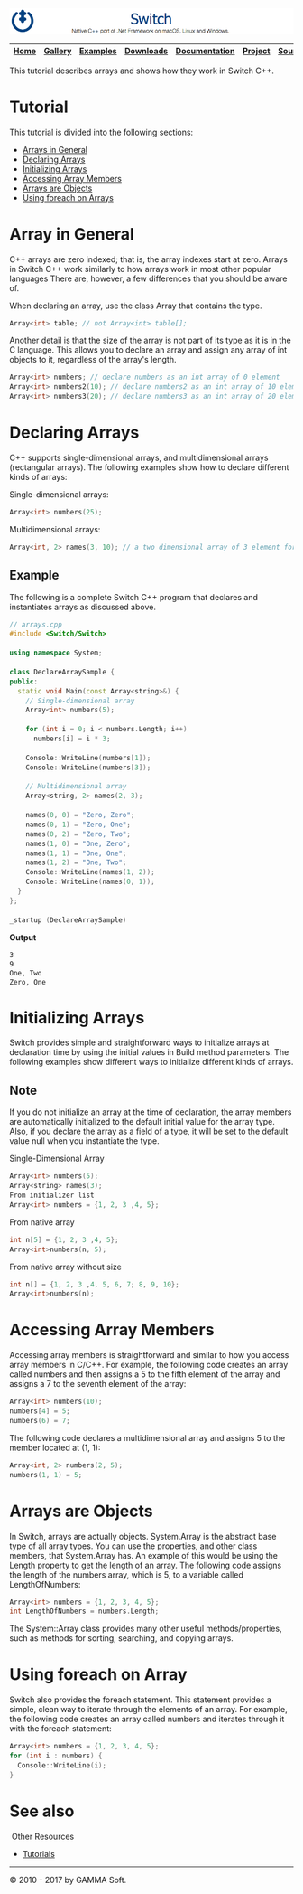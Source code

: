 ![Switch Header](Images/SwitchNativeC++port.png)

| [Home](Home.md) | [Gallery](Gallery.md) | [Examples](Examples.md) | [Downloads](Downloads.md) | [Documentation](Documentation.md) | [Project](https://sourceforge.net/projects/switchpro) | [Source](https://github.com/gammasoft71/switch) | [License](License.md) | [Contact](Contact.md) | [GAMMA Soft](https://gammasoft71.wixsite.com/gammasoft) |
|-----------------|-----------------------|-------------------------|-------------------------|-----------------------------------|-------------------------------------------------------|-------------------------------------------------|-----------------------|-----------------------|---------------------------------------------------------|

This tutorial describes arrays and shows how they work in Switch C++.

# Tutorial

This tutorial is divided into the following sections:

* [Arrays in General](#arrays-in-general)
* [Declaring Arrays](#declaring-arrays)
* [Initializing Arrays](#initializing-arrays)
* [Accessing Array Members](#accessing-array-members)
* [Arrays are Objects](#arrays-are-objects)
* [Using foreach on Arrays](#using-foreach-on-arrays)

# Array in General

C++ arrays are zero indexed; that is, the array indexes start at zero. Arrays in Switch C++ work similarly to how arrays work in most other popular languages There are, however, a few differences that you should be aware of.

When declaring an array, use the class Array that contains the type.

```c++
Array<int> table; // not Array<int> table[];
```

Another detail is that the size of the array is not part of its type as it is in the C language. This allows you to declare an array and assign any array of int objects to it, regardless of the array's length.

```c++
Array<int> numbers; // declare numbers as an int array of 0 element
Array<int> numbers2(10); // declare numbers2 as an int array of 10 element
Array<int> numbers3(20); // declare numbers3 as an int array of 20 element
```

# Declaring Arrays

C++ supports single-dimensional arrays, and multidimensional arrays (rectangular arrays). The following examples show how to declare different kinds of arrays:

Single-dimensional arrays:

```c++
Array<int> numbers(25);
```

Multidimensional arrays:

```c++
Array<int, 2> names(3, 10); // a two dimensional array of 3 element for the first dimension and 10 elements for the second
```

## Example

The following is a complete Switch C++ program that declares and instantiates arrays as discussed above.

```c++
// arrays.cpp
#include <Switch/Switch>
 
using namespace System;
​
class DeclareArraySample {
public:
  static void Main(const Array<string>&) {
    // Single-dimensional array
    Array<int> numbers(5);
 
    for (int i = 0; i < numbers.Length; i++)
      numbers[i] = i * 3;
​
    Console::WriteLine(numbers[1]);
    Console::WriteLine(numbers[3]);
 
    // Multidimensional array
    Array<string, 2> names(2, 3);
 
    names(0, 0) = "Zero, Zero";
    names(0, 1) = "Zero, One";
    names(0, 2) = "Zero, Two";
    names(1, 0) = "One, Zero";
    names(1, 1) = "One, One";
    names(1, 2) = "One, Two";
    Console::WriteLine(names(1, 2));
    Console::WriteLine(names(0, 1));
  }
};
​
_startup (DeclareArraySample)
```

**Output**

```
3
9
One, Two
Zero, One
```

# Initializing Arrays

Switch provides simple and straightforward ways to initialize arrays at declaration time by using the initial values in Build method parameters. The following examples show different ways to initialize different kinds of arrays.

## Note

If you do not initialize an array at the time of declaration, the array members are automatically initialized to the default initial value for the array type. Also, if you declare the array as a field of a type, it will be set to the default value null when you instantiate the type.

Single-Dimensional Array

```c++
Array<int> numbers(5);
Array<string> names(3);
From initializer list
Array<int> numbers = {1, 2, 3 ,4, 5};
```

From native array

```c++
int n[5] = {1, 2, 3 ,4, 5};
Array<int>numbers(n, 5);
```

From native array without size

```c++
int n[] = {1, 2, 3 ,4, 5, 6, 7; 8, 9, 10};
Array<int>numbers(n);
```

# Accessing Array Members

Accessing array members is straightforward and similar to how you access array members in C/C++. For example, the following code creates an array called numbers and then assigns a 5 to the fifth element of the array and assigns a 7 to the seventh element of the array:

```c++
Array<int> numbers(10);
numbers[4] = 5;
numbers(6) = 7;
```

The following code declares a multidimensional array and assigns 5 to the member located at (1, 1):

```c++
Array<int, 2> numbers(2, 5);
numbers(1, 1) = 5;
```

# Arrays are Objects

In Switch, arrays are actually objects. System.Array is the abstract base type of all array types. You can use the properties, and other class members, that System.Array has. An example of this would be using the Length property to get the length of an array. The following code assigns the length of the numbers array, which is 5, to a variable called LengthOfNumbers:

```c++
Array<int> numbers = {1, 2, 3, 4, 5};
int LengthOfNumbers = numbers.Length;
```

The System::Array class provides many other useful methods/properties, such as methods for sorting, searching, and copying arrays.

# Using foreach on Array

Switch also provides the foreach statement. This statement provides a simple, clean way to iterate through the elements of an array. For example, the following code creates an array called numbers and iterates through it with the foreach statement:

```c++
Array<int> numbers = {1, 2, 3, 4, 5};
for (int i : numbers) {
  Console::WriteLine(i);
}
```

# See also
​
Other Resources

* [Tutorials](Tutorials.md)

______________________________________________________________________________________________

© 2010 - 2017 by GAMMA Soft.
